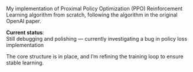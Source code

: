 
My implementation of Proximal Policy Optimization (PPO) Reinforcement Learning algorithm from scratch, following the algorithm in the original OpenAI paper.

**Current status**:  
Still debugging and polishing — currently investigating a bug in policy loss implementation

The core structure is in place, and I’m refining the training loop to ensure stable learning.
